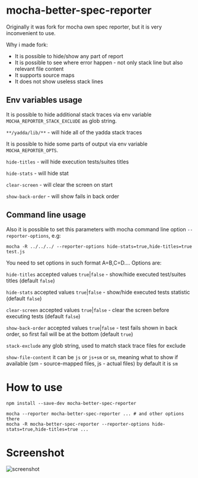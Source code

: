 mocha-better-spec-reporter
==========================

Originally it was fork for mocha own spec reporter, but it is very inconvenient to use.

Why i made fork:
  * It is possible to hide/show any part of report
  * It is possible to see where error happen - not only stack line but also relevant file content
  * It supports source maps
  * It does not show useless stack lines

## Env variables usage

It is possible to hide additional stack traces via env variable `MOCHA_REPORTER_STACK_EXCLUDE` as glob string.

`**/yadda/lib/**` - will hide all of the yadda stack traces

It is possible to hide some parts of output via env variable `MOCHA_REPORTER_OPTS`.

`hide-titles` - will hide execution tests/suites titles

`hide-stats` - will hide stat

`clear-screen` - will clear the screen on start

`show-back-order` - will show fails in back order

## Command line usage

Also it is possible to set this parameters with mocha command line option `--reporter-options`, e.g:
```
mocha -R ../../../ --reporter-options hide-stats=true,hide-titles=true test.js
```

You need to set options in such format A=B,C=D.... Options are:

`hide-titles` accepted values `true`|`false` - show/hide executed test/suites titles (default `false`)

`hide-stats` accepted values `true`|`false` - show/hide executed tests statistic (default `false`)

`clear-screen` accepted values `true`|`false` - clear the screen before executing tests (default `false`)

`show-back-order` accepted values `true`|`false` - test fails shown in back order, so first fail will be at the bottom (default `true`)

`stack-exclude` any glob string, used to match stack trace files for exclude

`show-file-content` it can be `js` or `js+sm` or `sm`, meaning what to show if  available (sm - source-mapped files, js - actual files) by default it is `sm`

How to use
=======

```
npm install --save-dev mocha-better-spec-reporter
```

```
mocha --reporter mocha-better-spec-reporter ... # and other options there
mocha -R mocha-better-spec-reporter --reporter-options hide-stats=true,hide-titles=true ...
```

Screenshot
==========
![screenshot](https://cloud.githubusercontent.com/assets/334851/4676893/a6951042-55e0-11e4-812d-04fe09241d6a.png)
